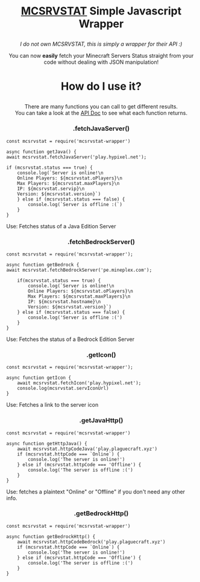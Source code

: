 # <p align="center"><a href="https://api.mcsrvstat.us">MCSRVSTAT</a> Simple Javascript Wrapper</p>
<p align="center"><i>I do not own MCSRVSTAT, this is simply a wrapper for their API :)</i></p>

<p align="center">You can now <strong>easily</strong> fetch your Minecraft Servers Status straight from your code without dealing with JSON manipulation!</p>

# <p align="center">How do I use it?</p>

<p align="center">There are many functions you can call to get different results.<br>
You can take a look at the <a href="api.mcsrvstat.us">API Doc</a> to see what each function returns.</p>

### <p align="center">.fetchJavaServer()
```
const mcsrvstat = require('mcsrvstat-wrapper')

async function getJava() {
await mcsrvstat.fetchJavaServer('play.hypixel.net');

if (mcsrvstat.status === true) {
    console.log(`Server is online!\n
    Online Players: ${mcsrvstat.oPlayers}\n
    Max Players: ${mcsrvstat.maxPlayers}\n
    IP: ${mcsrvstat.servip}\n
    Version: ${mcsrvstat.version}`)
    } else if (mcsrvstat.status === false) {
        console.log(`Server is offline :(`)
    }
}
```
</p>

Use: Fetches status of a Java Edition Server

### <p align="center">.fetchBedrockServer()
```
const mcsrvstat = require('mcsrvstat-wrapper');

async function getBedrock {
await mcsrvstat.fetchBedrockServer('pe.mineplex.com');

    if(mcsrvstat.status === true) {
        console.log(`Server is online!\n
        Online Players: ${mcsrvstat.oPlayers}\n
        Max Players: ${mcsrvstat.maxPlayers}\n
        IP: ${mcsrvstat.hostname}\n
        Version: ${mcsrvstat.version}`)
    } else if (mcsrvstat.status === false) {
        console.log('Server is offline :(')
    }
}
```
Use: Fetches the status of a Bedrock Edition Server

### <p align="center">.getIcon()</p>
```
const mcsrvstat = require('mcsrvstat-wrapper');

async function getIcon {
    await mcsrvstat.fetchIcon('play.hypixel.net');
    console.log(mcsrvstat.servIconUrl)
}
```
Use: Fetches a link to the server icon

### <p align="center">.getJavaHttp()</p>
```
const mcsrvstat = require('mcsrvstat-wrapper')

async function getHttpJava() {
    await mcsrvstat.httpCodeJava('play.plaguecraft.xyz')
    if (mcsrvstat.httpCode === `Online`) {
        console.log('The server is online!')
    } else if (mcsrvstat.httpCode === 'Offline') {
        console.log('The server is offline :(')
    }
}
```
Use: fetches a plaintext "Online" or "Offline" if you don't need any other info. 

### <p align="center">.getBedrockHttp()</p>
```
const mcsrvstat = require('mcsrvstat-wrapper')

async function getBedrockHttp() {
    await mcsrvstat.httpCodeBedrock('play.plaguecraft.xyz')
    if (mcsrvstat.httpCode === `Online`) {
        console.log('The server is online!')
    } else if (mcsrvstat.httpCode === 'Offline') {
        console.log('The server is offline :(')
    }
}
```
